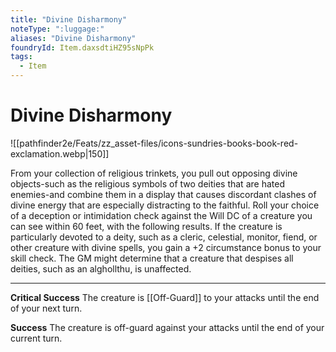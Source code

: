 ```yaml
---
title: "Divine Disharmony"
noteType: ":luggage:"
aliases: "Divine Disharmony"
foundryId: Item.daxsdtiHZ95sNpPk
tags:
  - Item
---
```


# Divine Disharmony
![[pathfinder2e/Feats/zz_asset-files/icons-sundries-books-book-red-exclamation.webp|150]]

From your collection of religious trinkets, you pull out opposing divine objects-such as the religious symbols of two deities that are hated enemies-and combine them in a display that causes discordant clashes of divine energy that are especially distracting to the faithful. Roll your choice of a deception or intimidation check against the Will DC of a creature you can see within 60 feet, with the following results. If the creature is particularly devoted to a deity, such as a cleric, celestial, monitor, fiend, or other creature with divine spells, you gain a +2 circumstance bonus to your skill check. The GM might determine that a creature that despises all deities, such as an alghollthu, is unaffected.

* * *

**Critical Success** The creature is [[Off-Guard]] to your attacks until the end of your next turn.

**Success** The creature is off-guard against your attacks until the end of your current turn.
